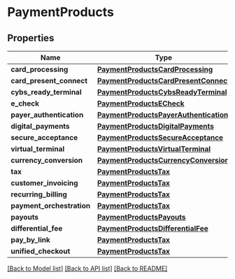 # PaymentProducts

## Properties
Name | Type | Description | Notes
------------ | ------------- | ------------- | -------------
**card_processing** | [**PaymentProductsCardProcessing**](PaymentProductsCardProcessing.md) |  | [optional] 
**card_present_connect** | [**PaymentProductsCardPresentConnect**](PaymentProductsCardPresentConnect.md) |  | [optional] 
**cybs_ready_terminal** | [**PaymentProductsCybsReadyTerminal**](PaymentProductsCybsReadyTerminal.md) |  | [optional] 
**e_check** | [**PaymentProductsECheck**](PaymentProductsECheck.md) |  | [optional] 
**payer_authentication** | [**PaymentProductsPayerAuthentication**](PaymentProductsPayerAuthentication.md) |  | [optional] 
**digital_payments** | [**PaymentProductsDigitalPayments**](PaymentProductsDigitalPayments.md) |  | [optional] 
**secure_acceptance** | [**PaymentProductsSecureAcceptance**](PaymentProductsSecureAcceptance.md) |  | [optional] 
**virtual_terminal** | [**PaymentProductsVirtualTerminal**](PaymentProductsVirtualTerminal.md) |  | [optional] 
**currency_conversion** | [**PaymentProductsCurrencyConversion**](PaymentProductsCurrencyConversion.md) |  | [optional] 
**tax** | [**PaymentProductsTax**](PaymentProductsTax.md) |  | [optional] 
**customer_invoicing** | [**PaymentProductsTax**](PaymentProductsTax.md) |  | [optional] 
**recurring_billing** | [**PaymentProductsTax**](PaymentProductsTax.md) |  | [optional] 
**payment_orchestration** | [**PaymentProductsTax**](PaymentProductsTax.md) |  | [optional] 
**payouts** | [**PaymentProductsPayouts**](PaymentProductsPayouts.md) |  | [optional] 
**differential_fee** | [**PaymentProductsDifferentialFee**](PaymentProductsDifferentialFee.md) |  | [optional] 
**pay_by_link** | [**PaymentProductsTax**](PaymentProductsTax.md) |  | [optional] 
**unified_checkout** | [**PaymentProductsTax**](PaymentProductsTax.md) |  | [optional] 

[[Back to Model list]](../README.md#documentation-for-models) [[Back to API list]](../README.md#documentation-for-api-endpoints) [[Back to README]](../README.md)


